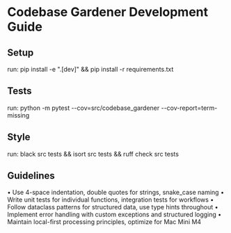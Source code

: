 # Codebase Gardener Development Guide

## Setup

run: pip install -e ".[dev]" && pip install -r requirements.txt

## Tests

run: python -m pytest --cov=src/codebase_gardener --cov-report=term-missing

## Style

run: black src tests && isort src tests && ruff check src tests

## Guidelines

• Use 4-space indentation, double quotes for strings, snake_case naming
• Write unit tests for individual functions, integration tests for workflows
• Follow dataclass patterns for structured data, use type hints throughout
• Implement error handling with custom exceptions and structured logging
• Maintain local-first processing principles, optimize for Mac Mini M4
